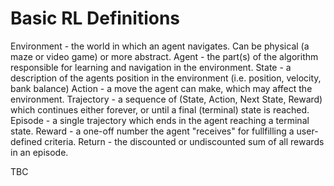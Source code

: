# Basic RL Definitions

Environment - the world in which an agent navigates. Can be physical (a maze or video game) or more abstract.
Agent - the part(s) of the algorithm responsible for learning and navigation in the environment.
State - a description of the agents position in the environment (i.e. position, velocity, bank balance)
Action - a move the agent can make, which may affect the environment.
Trajectory - a sequence of (State, Action, Next State, Reward) which continues either forever, or until a final (terminal) state is reached.
Episode - a single trajectory which ends in the agent reaching a terminal state.
Reward - a one-off number the agent "receives" for fullfilling a user-defined criteria.
Return - the discounted or undiscounted sum of all rewards in an episode.

TBC
 

